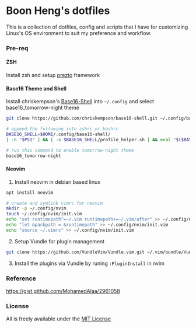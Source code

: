 Boon Heng's dotfiles
====================

This is a collection of dotfiles, config and scripts that I have for customizing Linux's OS environment to suit my preference and workflow.

### Pre-req

#### ZSH

Install zsh and setup [prezto](https://github.com/sorin-ionescu/prezto) framework

#### Base16 Theme and Shell

Install chriskempson's [Base16-Shell](https://github.com/chriskempson/base16-shell) into `~/.config` and select base16_tomorrow-night theme

```bash
git clone https://github.com/chriskempson/base16-shell.git ~/.config/base16-shell

# append the following into zshrc or bashrc
BASE16_SHELL=$HOME/.config/base16-shell/
[ -n "$PS1" ] && [ -s $BASE16_SHELL/profile_helper.sh ] && eval "$($BASE16_SHELL/profile_helper.sh)"

# run this command to enable tomorrow-night theme
base16_tomorrow-night
```

#### Neovim

1. Install neovim in debian based linux

```bash
apt install neovim

# create and symlink vimrc for neovim
mkdir -p ~/.config/nvim
touch ~/.config/nvim/init.vim
echo "set runtimepath^=~/.vim runtimepath+=~/.vim/after" >> ~/.config/nvim/init.vim
echo "let &packpath = &runtimepath" >> ~/.config/nvim/init.vim
echo "source ~/.vimrc" >> ~/.config/nvim/init.vim
```

2. Setup Vundle for plugin management

```bash
git clone https://github.com/VundleVim/Vundle.vim.git ~/.vim/bundle/Vundle.vim
```
3. Install the plugins via Vundle by runing `:PluginInstall` in nvim

### Reference

https://gist.github.com/MohamedAlaa/2961058

### License

All is freely available under the [MIT License](./LICENSE)